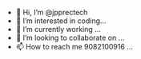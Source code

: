 - 👋 Hi, I’m @jpprectech
- 👀 I’m interested in coding...
- 🌱 I’m currently working  ...
- 💞️ I’m looking to collaborate on ...
- 📫 How to reach me 9082100916 ...

<!---
jpprectech/jpprectech is a ✨ special ✨ repository because its `README.md` (this file) appears on your GitHub profile.
You can click the Preview link to take a look at your changes.
--->
